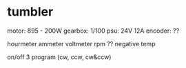 # tumbler
motor: 895 - 200W
gearbox: 1/100
psu: 24V 12A
encoder: ??

hourmeter
ammeter
voltmeter
rpm ?? negative 
temp

on/off
3 program (cw, ccw, cw&ccw)
